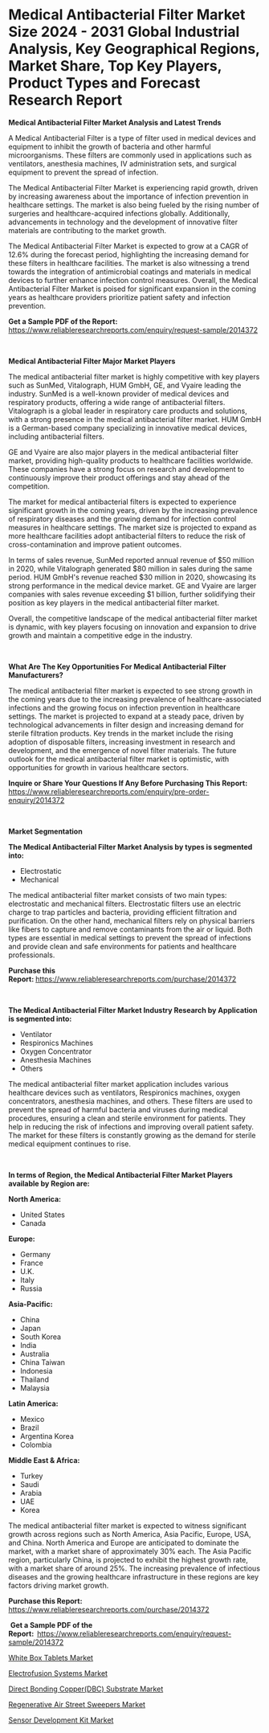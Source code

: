 <p><h1>Medical Antibacterial Filter Market Size 2024 - 2031 Global Industrial Analysis, Key Geographical Regions, Market Share, Top Key Players, Product Types and Forecast Research Report</h1></p><p><strong>Medical Antibacterial Filter Market Analysis and Latest Trends</strong></p>
<p><p>A Medical Antibacterial Filter is a type of filter used in medical devices and equipment to inhibit the growth of bacteria and other harmful microorganisms. These filters are commonly used in applications such as ventilators, anesthesia machines, IV administration sets, and surgical equipment to prevent the spread of infection.</p><p>The Medical Antibacterial Filter Market is experiencing rapid growth, driven by increasing awareness about the importance of infection prevention in healthcare settings. The market is also being fueled by the rising number of surgeries and healthcare-acquired infections globally. Additionally, advancements in technology and the development of innovative filter materials are contributing to the market growth.</p><p>The Medical Antibacterial Filter Market is expected to grow at a CAGR of 12.6% during the forecast period, highlighting the increasing demand for these filters in healthcare facilities. The market is also witnessing a trend towards the integration of antimicrobial coatings and materials in medical devices to further enhance infection control measures. Overall, the Medical Antibacterial Filter Market is poised for significant expansion in the coming years as healthcare providers prioritize patient safety and infection prevention.</p></p>
<p><strong>Get a Sample PDF of the Report:&nbsp;</strong> <a href="https://www.reliableresearchreports.com/enquiry/request-sample/2014372">https://www.reliableresearchreports.com/enquiry/request-sample/2014372</a></p>
<p>&nbsp;</p>
<p><strong>Medical Antibacterial Filter Major Market Players</strong></p>
<p><p>The medical antibacterial filter market is highly competitive with key players such as SunMed, Vitalograph, HUM GmbH, GE, and Vyaire leading the industry. SunMed is a well-known provider of medical devices and respiratory products, offering a wide range of antibacterial filters. Vitalograph is a global leader in respiratory care products and solutions, with a strong presence in the medical antibacterial filter market. HUM GmbH is a German-based company specializing in innovative medical devices, including antibacterial filters.</p><p>GE and Vyaire are also major players in the medical antibacterial filter market, providing high-quality products to healthcare facilities worldwide. These companies have a strong focus on research and development to continuously improve their product offerings and stay ahead of the competition.</p><p>The market for medical antibacterial filters is expected to experience significant growth in the coming years, driven by the increasing prevalence of respiratory diseases and the growing demand for infection control measures in healthcare settings. The market size is projected to expand as more healthcare facilities adopt antibacterial filters to reduce the risk of cross-contamination and improve patient outcomes.</p><p>In terms of sales revenue, SunMed reported annual revenue of $50 million in 2020, while Vitalograph generated $80 million in sales during the same period. HUM GmbH's revenue reached $30 million in 2020, showcasing its strong performance in the medical device market. GE and Vyaire are larger companies with sales revenue exceeding $1 billion, further solidifying their position as key players in the medical antibacterial filter market.</p><p>Overall, the competitive landscape of the medical antibacterial filter market is dynamic, with key players focusing on innovation and expansion to drive growth and maintain a competitive edge in the industry.</p></p>
<p>&nbsp;</p>
<p><strong>What Are The Key Opportunities For Medical Antibacterial Filter Manufacturers?</strong></p>
<p><p>The medical antibacterial filter market is expected to see strong growth in the coming years due to the increasing prevalence of healthcare-associated infections and the growing focus on infection prevention in healthcare settings. The market is projected to expand at a steady pace, driven by technological advancements in filter design and increasing demand for sterile filtration products. Key trends in the market include the rising adoption of disposable filters, increasing investment in research and development, and the emergence of novel filter materials. The future outlook for the medical antibacterial filter market is optimistic, with opportunities for growth in various healthcare sectors.</p></p>
<p><strong>Inquire or Share Your Questions If Any Before Purchasing This Report:</strong> <a href="https://www.reliableresearchreports.com/enquiry/pre-order-enquiry/2014372">https://www.reliableresearchreports.com/enquiry/pre-order-enquiry/2014372</a></p>
<p>&nbsp;</p>
<p><strong>Market Segmentation</strong></p>
<p><strong>The Medical Antibacterial Filter Market Analysis by types is segmented into:</strong></p>
<p><ul><li>Electrostatic</li><li>Mechanical</li></ul></p>
<p><p>The medical antibacterial filter market consists of two main types: electrostatic and mechanical filters. Electrostatic filters use an electric charge to trap particles and bacteria, providing efficient filtration and purification. On the other hand, mechanical filters rely on physical barriers like fibers to capture and remove contaminants from the air or liquid. Both types are essential in medical settings to prevent the spread of infections and provide clean and safe environments for patients and healthcare professionals.</p></p>
<p><strong>Purchase this Report:&nbsp;</strong><a href="https://www.reliableresearchreports.com/purchase/2014372">https://www.reliableresearchreports.com/purchase/2014372</a></p>
<p>&nbsp;</p>
<p><strong>The Medical Antibacterial Filter Market Industry Research by Application is segmented into:</strong></p>
<p><ul><li>Ventilator</li><li>Respironics Machines</li><li>Oxygen Concentrator</li><li>Anesthesia Machines</li><li>Others</li></ul></p>
<p><p>The medical antibacterial filter market application includes various healthcare devices such as ventilators, Respironics machines, oxygen concentrators, anesthesia machines, and others. These filters are used to prevent the spread of harmful bacteria and viruses during medical procedures, ensuring a clean and sterile environment for patients. They help in reducing the risk of infections and improving overall patient safety. The market for these filters is constantly growing as the demand for sterile medical equipment continues to rise.</p></p>
<p>&nbsp;</p>
<p><strong>In terms of Region, the Medical Antibacterial Filter Market Players available by Region are:</strong></p>
<p>
    <p> <strong> North America: </strong>
        <ul>
            <li>United States</li>
            <li>Canada</li>
        </ul>
        </p> 
    <p> <strong> Europe: </strong>
        <ul>
            <li>Germany</li>
            <li>France</li>
            <li>U.K.</li>
            <li>Italy</li>
            <li>Russia</li>
        </ul>
        </p> 
    <p> <strong> Asia-Pacific: </strong>
        <ul>
            <li>China</li>
            <li>Japan</li>
            <li>South Korea</li>
            <li>India</li>
            <li>Australia</li>
            <li>China Taiwan</li>
            <li>Indonesia</li>
            <li>Thailand</li>
            <li>Malaysia</li>
        </ul>
        </p> 
    <p> <strong> Latin America: </strong>
        <ul>
            <li>Mexico</li>
            <li>Brazil</li>
            <li>Argentina Korea</li>
            <li>Colombia</li>
        </ul>
        </p> 
    <p> <strong> Middle East & Africa: </strong>
        <ul>
            <li>Turkey</li>
            <li>Saudi</li>
            <li>Arabia</li>
            <li>UAE</li>
            <li>Korea</li>
        </ul>
    </p>
    </p>
<p><p>The medical antibacterial filter market is expected to witness significant growth across regions such as North America, Asia Pacific, Europe, USA, and China. North America and Europe are anticipated to dominate the market, with a market share of approximately 30% each. The Asia Pacific region, particularly China, is projected to exhibit the highest growth rate, with a market share of around 25%. The increasing prevalence of infectious diseases and the growing healthcare infrastructure in these regions are key factors driving market growth.</p></p>
<p><strong>Purchase this Report: </strong><a href="https://www.reliableresearchreports.com/purchase/2014372">https://www.reliableresearchreports.com/purchase/2014372</a></p>
<p>&nbsp;<strong>Get a Sample PDF of the Report:&nbsp;&nbsp;</strong><a href="https://www.reliableresearchreports.com/enquiry/request-sample/2014372">https://www.reliableresearchreports.com/enquiry/request-sample/2014372</a></p>
<p><strong></strong></p>
<p><p><a href="https://view.publitas.com/reportprime-1/insights-into-white-box-tablets-market-size-analysing-market-share-trends-and-growth-from-2024-to-2031/">White Box Tablets Market</a></p><p><a href="https://confirmed-shield-e13.notion.site/Electrofusion-Systems-Market-Dynamics-2024-2031-Also-about-Its-Market-Trends-Projections-and-Oppo-7d28f04fe3db40abb6c857ccb18fbbe9">Electrofusion Systems Market</a></p><p><a href="https://funky-papaya-cf4.notion.site/Direct-Bonding-Copper-DBC-Substrate-Market-Provides-Detailed-Segmentation-of-this-Market-based-on-T-5fdd6d263a694e08916ae5d9f2e2e041">Direct Bonding Copper(DBC) Substrate Market</a></p><p><a href="https://sore-arch-6db.notion.site/Regenerative-Air-Street-Sweepers-Market-Size-Focuses-on-Market-Dynamics-In-Depth-Analysis-and-Futur-1adf68ed3f124c5c97a668c8bf0fce9d">Regenerative Air Street Sweepers Market</a></p><p><a href="https://view.publitas.com/reportprime-1/sensor-development-kit-market-growth-market-trends-covid-19-impact-and-forecasts-for-period-from-2024-2031/">Sensor Development Kit Market</a></p></p>